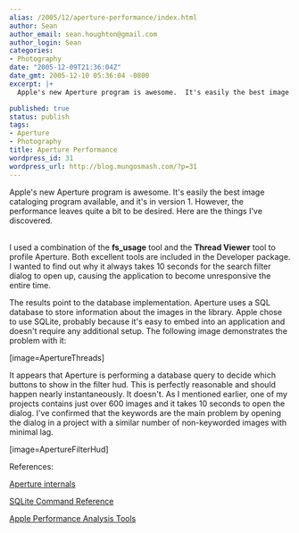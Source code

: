 ```yaml
---
alias: /2005/12/aperture-performance/index.html
author: Sean
author_email: sean.houghton@gmail.com
author_login: Sean
categories:
- Photography
date: "2005-12-09T21:36:04Z"
date_gmt: 2005-12-10 05:36:04 -0800
excerpt: |+
  Apple's new Aperture program is awesome.  It's easily the best image cataloging program available, and it's in version 1.  However, the performance leaves quite a bit to be desired.  Here are the things I've discovered.

published: true
status: publish
tags:
- Aperture
- Photography
title: Aperture Performance
wordpress_id: 31
wordpress_url: http://blog.mungosmash.com/?p=31
---
```

Apple's new Aperture program is awesome.  It's easily the best image cataloging program available, and it's in version 1.  However, the performance leaves quite a bit to be desired.  Here are the things I've discovered.

<a id="more"></a><a id="more-31"></a><br />
I  used a combination of the <b>fs_usage</b> tool and the <b>Thread Viewer</b> tool to profile Aperture.  Both excellent tools are included in the Developer package.  I wanted to find out why it always takes 10 seconds for the search filter dialog to open up, causing the application to become unresponsive the entire time.

The results point to the database implementation.  Aperture uses a SQL database to store information about the images in the library.  Apple chose to use SQLite, probably because it's easy to embed into an application and doesn't require any additional setup.  The following image demonstrates the problem with it:

[image=ApertureThreads]

It appears that Aperture is performing a database query to decide which buttons to show in the filter hud.  This is perfectly reasonable and should happen nearly instantaneously.  It doesn't.  As I mentioned earlier, one of my projects contains just over 600 images and it takes 10 seconds to open the dialog.  I've confirmed that the keywords are the main problem by opening the dialog in a project with a similar number of non-keyworded images with minimal lag.

[image=ApertureFilterHud]

References:

<a title="Aperture internals" href="http://www.majid.info/mylos/stories/2005/12/01/apertureInternals.html">Aperture internals</a>

<a title="SQLite syntax" href="http://www.sqlite.org/lang.html">SQLite Command Reference</a>

<a title="Apple Performance Analysis Tools" href="http://developer.apple.com/documentation/Performance/Conceptual/PerformanceOverview/PerformanceTools/chapter_4_section_3.html">Apple Performance Analysis Tools</a>

